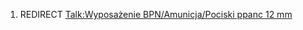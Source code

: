 1.  REDIRECT [Talk:Wyposażenie BPN/Amunicja/Pociski ppanc 12
    mm](Talk:Wyposażenie_BPN/Amunicja/Pociski_ppanc_12_mm "wikilink")